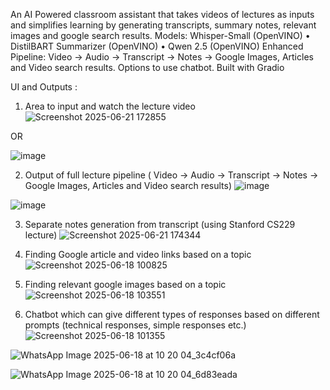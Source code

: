 An AI Powered classroom assistant that takes videos of lectures as inputs and simplifies learning by generating transcripts, summary notes, relevant images and google search results.
Models: Whisper-Small (OpenVINO) • DistilBART Summarizer (OpenVINO) • Qwen 2.5 (OpenVINO)
Enhanced Pipeline: Video → Audio → Transcript → Notes → Google Images, Articles and Video search results. Options to use chatbot.
Built with Gradio

UI and Outputs : 
1) Area to input and watch the lecture video
![Screenshot 2025-06-21 172855](https://github.com/user-attachments/assets/4ba2db07-abce-4535-b538-0028f9bfb200)

OR

![image](https://github.com/user-attachments/assets/776cd847-f081-40dd-97c1-7129c9bad74a)




2) Output of full lecture pipeline ( Video → Audio → Transcript → Notes → Google Images, Articles and Video search results)
![image](https://github.com/user-attachments/assets/0efac8c2-b3de-4322-aa06-1e134e21f6a2)

![image](https://github.com/user-attachments/assets/bd05e932-df2f-4e70-ac4f-335d2f3e58e2)





3) Separate notes generation from transcript (using Stanford CS229 lecture)
![Screenshot 2025-06-21 174344](https://github.com/user-attachments/assets/cb269a1c-1af7-4f42-8201-b4f7ab2bfee4)




4) Finding Google article and video links based on a topic
![Screenshot 2025-06-18 100825](https://github.com/user-attachments/assets/c4ee9bcf-b683-416c-b930-d4703d8bb8fe)


5) Finding relevant google images based on a topic
![Screenshot 2025-06-18 103551](https://github.com/user-attachments/assets/0f0d59c3-46b5-4583-a0b9-25e994c26aa3)


6) Chatbot which can give different types of responses based on different prompts (technical responses, simple responses etc.)
![Screenshot 2025-06-18 101355](https://github.com/user-attachments/assets/98934100-c926-4812-82cd-9925a192575c)

![WhatsApp Image 2025-06-18 at 10 20 04_3c4cf06a](https://github.com/user-attachments/assets/6615de18-534a-408b-91cf-83a9ff883a2b)

![WhatsApp Image 2025-06-18 at 10 20 04_6d83eada](https://github.com/user-attachments/assets/24b9dad1-cb0a-4b9e-bfc6-4da279ee43ca)


